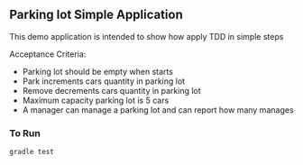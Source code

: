 Parking lot Simple Application
------------------------------------

This demo application is intended to show how apply TDD in simple steps

Acceptance Criteria:

* Parking lot should be empty when starts
* Park increments cars quantity in parking lot
* Remove decrements cars quantity in parking lot
* Maximum capacity parking lot is 5 cars
* A manager can manage a parking lot and can report how many manages


### To Run

```bash
gradle test
```

